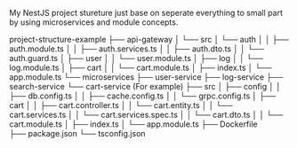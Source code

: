 My NestJS project stureture just base on seperate everything to small part by using microservices and module concepts.

project-structure-example
├── api-gateway
│   └── src
│       └── auth
│       │   ├── auth.module.ts
│       │   ├── auth.services.ts
│       │   ├── auth.dto.ts
│       │   └── auth.guard.ts
│       ├── user
│       │   └── user.module.ts
│       ├── log
│       │   └── log.module.ts
│       ├── cart
│       │   └── cart.module.ts
│       ├── index.ts
│       └── app.module.ts
└── microservices
    ├── user-service
    ├── log-service
    ├── search-service
    └── cart-service (For example)
        ├── src
        │   ├── config
        │   │   ├── db.config.ts
        │   │   ├── cache.config.ts
        │   │   └── grpc.config.ts
        │   ├── cart
        │   │   ├── cart.controller.ts
        │   │   └── cart.entity.ts
        │   │   └── cart.services.ts
        │   │   └── cart.services.spec.ts
        │   │   └── cart.dto.ts
        │   │   └── cart.module.ts
        │   ├── index.ts
        │   └── app.module.ts
        ├── Dockerfile    
        ├── package.json
        └── tsconfig.json                   